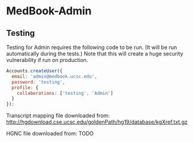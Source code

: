 # MedBook-Admin

## Testing

Testing for Admin requires the following code to be run. (It will be run automatically during the tests.) Note that this will create a huge security vulnerability if run on production. 

```javascript
Accounts.createUser({
  email: 'admin@medbook.ucsc.edu',
  password: 'testing',
  profile: {
    collaborations: ['testing', 'Admin']
  }
});
```

Transcript mapping file downloaded from:
http://hgdownload.cse.ucsc.edu/goldenPath/hg19/database/kgXref.txt.gz

HGNC file downloaded from:
TODO